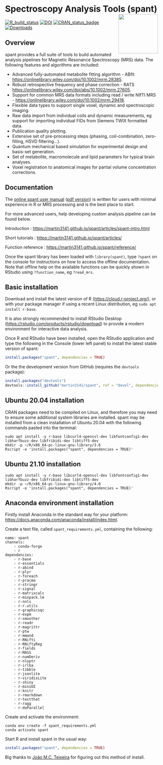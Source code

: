 
<!-- README.md is generated from README.Rmd. Please edit that file -->

# Spectroscopy Analysis Tools (spant) <img src="man/figures/logo.png" align="right" width=130/>

[![R_build_status](https://github.com/martin3141/spant/workflows/R-CMD-check/badge.svg)](https://github.com/martin3141/spant/actions)
[![DOI](https://joss.theoj.org/papers/10.21105/joss.03646/status.svg)](https://doi.org/10.21105/joss.03646)
[![CRAN_status_badge](https://www.r-pkg.org/badges/version/spant)](https://cran.r-project.org/package=spant)
[![Downloads](https://cranlogs.r-pkg.org/badges/last-month/spant)](https://cran.r-project.org/package=spant)

## Overview

spant provides a full suite of tools to build automated analysis
pipelines for Magnetic Resonance Spectroscopy (MRS) data. The following
features and algorithms are included:

- Advanced fully-automated metabolite fitting algorithm - ABfit
  <https://onlinelibrary.wiley.com/doi/10.1002/mrm.28385>.
- Robust retrospective frequency and phase correction - RATS
  <https://onlinelibrary.wiley.com/doi/abs/10.1002/mrm.27605>.
- Support for common MRS data formats including read / write NIfTI MRS -
  <https://onlinelibrary.wiley.com/doi/10.1002/mrm.29418>.
- Flexible data types to support single voxel, dynamic and spectroscopic
  imaging.
- Raw data import from individual coils and dynamic measurements, eg
  support for importing individual FIDs from Siemens TWIX formatted
  data.
- Publication quality plotting.
- Extensive set of pre-processing steps (phasing, coil-combination,
  zero-filling, HSVD filtering…).
- Quantum mechanical based simulation for experimental design and
  basis-set generation.
- Set of metabolite, macromolecule and lipid parameters for typical
  brain analyses.
- Voxel registration to anatomical images for partial volume
  concentration corrections.

## Documentation

The [online spant user manual](https://spantdoc.wilsonlab.co.uk/) ([pdf
version](https://spantdoc.wilsonlab.co.uk/spant-User-Manual.pdf)) is
written for users with minimal experience in R or MRS processing and is
the best place to start.

For more advanced users, help developing custom analysis pipeline can be
found below.

Introduction :
<https://martin3141.github.io/spant/articles/spant-intro.html>

Short tutorials : <https://martin3141.github.io/spant/articles/>

Function reference : <https://martin3141.github.io/spant/reference/>

Once the spant library has been loaded with `library(spant)`, type
`?spant` on the console for instructions on how to access the offline
documentation. Note that offline help on the available functions can be
quickly shown in RStudio using `?function_name`, eg `?read_mrs`.

## Basic installation

Download and install the latest version of R
(<https://cloud.r-project.org/>), or with your package manager if using
a recent Linux distribution, eg `sudo apt install r-base`.

It is also strongly recommended to install RStudio Desktop
(<https://rstudio.com/products/rstudio/download>) to provide a modern
environment for interactive data analysis.

Once R and RStudio have been installed, open the RStudio application and
type the following in the Console (lower left panel) to install the
latest stable version of spant:

``` r
install.packages("spant", dependencies = TRUE)
```

Or the the development version from GitHub (requires the `devtools`
package):

``` r
install.packages("devtools")
devtools::install_github("martin3141/spant", ref = "devel", dependencies = TRUE)
```

## Ubuntu 20.04 installation

CRAN packages need to be compiled on Linux, and therefore you may need
to ensure some additional system libraries are installed. spant may be
installed from a clean installation of Ubuntu 20.04 with the following
commands pasted into the terminal:

``` ubuntu
sudo apt install -y r-base libcurl4-openssl-dev libfontconfig1-dev libharfbuzz-dev libfribidi-dev libtiff5-dev
mkdir -p ~/R/x86_64-pc-linux-gnu-library/3.6
Rscript -e 'install.packages("spant", dependencies = TRUE)'
```

## Ubuntu 21.10 installation

``` ubuntu
sudo apt install -y r-base libcurl4-openssl-dev libfontconfig1-dev libharfbuzz-dev libfribidi-dev libtiff5-dev
mkdir -p ~/R/x86_64-pc-linux-gnu-library/4.0
Rscript -e 'install.packages("spant", dependencies = TRUE)'
```

## Anaconda environment installation

Firstly install Anaconda in the standard way for your platform:
<https://docs.anaconda.com/anaconda/install/index.html>.

Create a text file, called `spant_requirements.yml`, containing the
following:

``` conda
name: spant
channels:
    - conda-forge
    - r
dependencies:
    - r-base
    - r-essentials
    - r-abind
    - r-plyr
    - r-foreach
    - r-pracma
    - r-stringr
    - r-signal
    - r-matrixcalc
    - r-minpack.lm
    - r-nnls
    - r-r.utils
    - r-graphicsqc
    - r-expm
    - r-smoother
    - r-readr
    - r-magrittr
    - r-ptw
    - r-mmand
    - r-RNifti
    - r-RNiftyReg
    - r-fields
    - r-MASS
    - r-numDeriv
    - r-nloptr
    - r-irlba
    - r-tibble
    - r-jsonlite
    - r-viridisLite
    - r-shiny
    - r-miniUI
    - r-knitr
    - r-rmarkdown
    - r-testthat
    - r-ragg
    - r-doParallel
```

Create and activate the environment:

``` conda
conda env create -f spant_requirements.yml
conda activate spant
```

Start R and install spant in the usual way:

``` r
install.packages("spant", dependencies = TRUE)
```

Big thanks to [João M.C. Teixeira](https://github.com/joaomcteixeira)
for figuring out this method of install.
